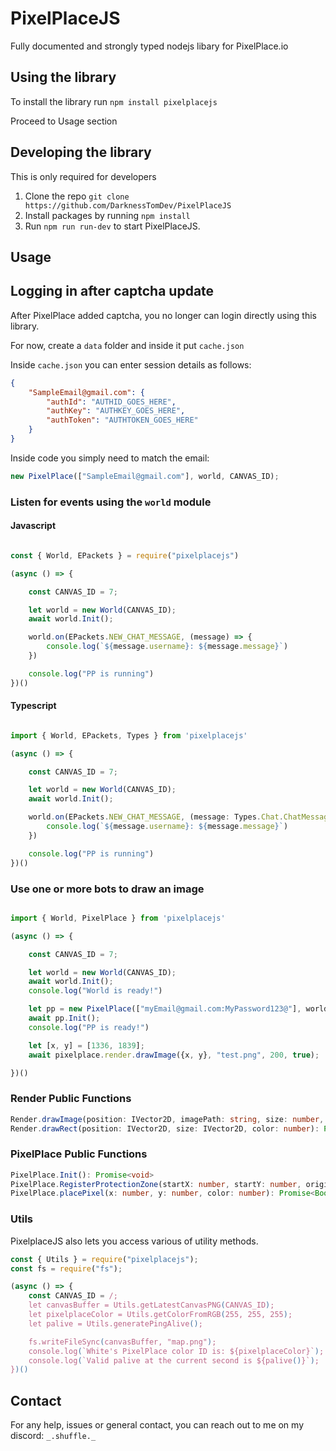 # PixelPlaceJS
Fully documented and strongly typed nodejs libary for PixelPlace.io


## Using the library

To install the library run `npm install pixelplacejs`

Proceed to Usage section


## Developing the library

This is only required for developers

1. Clone the repo `git clone https://github.com/DarknessTomDev/PixelPlaceJS`
2. Install packages by running `npm install`
3. Run `npm run run-dev` to start PixelPlaceJS.

## Usage

## Logging in after captcha update

After PixelPlace added captcha, you no longer can login directly using this library. 

For now, create a `data` folder and inside it put `cache.json`

Inside `cache.json` you can enter session details as follows:

```json
{
    "SampleEmail@gmail.com": {
        "authId": "AUTHID_GOES_HERE",
        "authKey": "AUTHKEY_GOES_HERE",
        "authToken": "AUTHTOKEN_GOES_HERE"
    }
}
```

Inside code you simply need to match the email:

```js
new PixelPlace(["SampleEmail@gmail.com"], world, CANVAS_ID);
```

### Listen for events using the `world` module


#### Javascript

```js

const { World, EPackets } = require("pixelplacejs")

(async () => {

    const CANVAS_ID = 7;

    let world = new World(CANVAS_ID);
    await world.Init();

    world.on(EPackets.NEW_CHAT_MESSAGE, (message) => {
        console.log(`${message.username}: ${message.message}`)
    })

    console.log("PP is running")
})()

```

#### Typescript

```ts

import { World, EPackets, Types } from 'pixelplacejs'

(async () => {

    const CANVAS_ID = 7;

    let world = new World(CANVAS_ID);
    await world.Init();

    world.on(EPackets.NEW_CHAT_MESSAGE, (message: Types.Chat.ChatMessage) => {
        console.log(`${message.username}: ${message.message}`)
    })

    console.log("PP is running")
})()

```

### Use one or more bots to draw an image

```ts

import { World, PixelPlace } from 'pixelplacejs'

(async () => {

    const CANVAS_ID = 7;

    let world = new World(CANVAS_ID);
    await world.Init();
    console.log("World is ready!")

    let pp = new PixelPlace(["myEmail@gmail.com:MyPassword123@"], world, CANVAS_ID);
    await pp.Init();
    console.log("PP is ready!")

    let [x, y] = [1336, 1839];
    await pixelplace.render.drawImage({x, y}, "test.png", 200, true);

})()


```

### Render Public Functions

```ts
Render.drawImage(position: IVector2D, imagePath: string, size: number, protect: boolean = false): Promise<IImageData>
Render.drawRect(position: IVector2D, size: IVector2D, color: number): Promise<void>
```

### PixelPlace Public Functions

```ts
PixelPlace.Init(): Promise<void>
PixelPlace.RegisterProtectionZone(startX: number, startY: number, original: IImageData): void
PixelPlace.placePixel(x: number, y: number, color: number): Promise<Boolean>
```


### Utils

PixelplaceJS also lets you access various of utility methods.

```js
const { Utils } = require("pixelplacejs");
const fs = require("fs");

(async () => {
    const CANVAS_ID = /;
    let canvasBuffer = Utils.getLatestCanvasPNG(CANVAS_ID);
    let pixelplaceColor = Utils.getColorFromRGB(255, 255, 255);
    let palive = Utils.generatePingAlive();

    fs.writeFileSync(canvasBuffer, "map.png");
    console.log(`White's PixelPlace color ID is: ${pixelplaceColor}`);
    console.log(`Valid palive at the current second is ${palive()}`);
})()


```


## Contact

For any help, issues or general contact, you can reach out to me on my discord: `_.shuffle._`